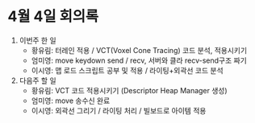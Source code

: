 # 4월 4일 회의록

1. 이번주 한 일
    - 황유림: 터레인 적용 / VCT(Voxel Cone Tracing) 코드 분석, 적용시키기
    - 엄미영: move keydown send / recv, 서버와 클라 recv-send구조 짜기
    - 이시영: 맵 로드 스크립트 공부 및 적용 / 라이팅+외곽선 코드 분석
2. 다음주 할 일
    - 황유림: VCT 코드 적용시키기 (Descriptor Heap Manager 생성)
    - 엄미영: move 송수신 완료
    - 이시영: 외곽선 그리기 / 라이팅 처리 / 빌보드로 아이템 적용